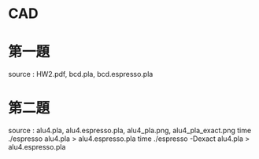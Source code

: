 # CAD
# 第一題
source : HW2.pdf, bcd.pla, bcd.espresso.pla

# 第二題
source : alu4.pla, alu4.espresso.pla, alu4_pla.png, alu4_pla_exact.png
time ./espresso alu4.pla > alu4.espresso.pla
time ./espresso -Dexact alu4.pla > alu4.espresso.pla



